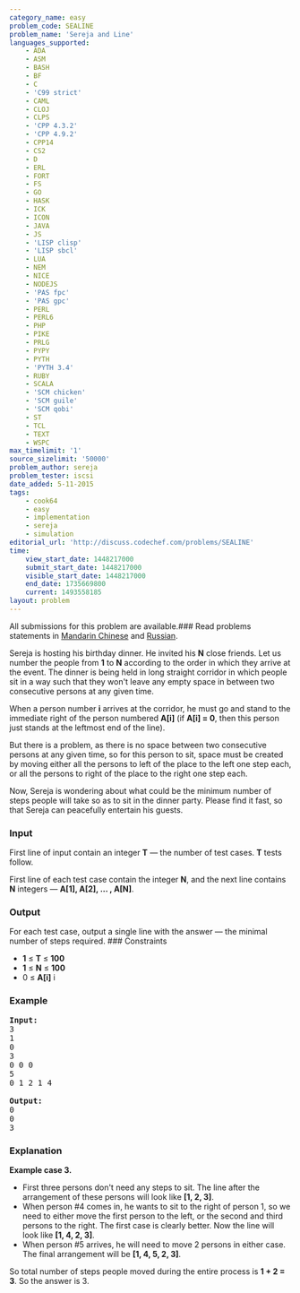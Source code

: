 ```yaml
---
category_name: easy
problem_code: SEALINE
problem_name: 'Sereja and Line'
languages_supported:
    - ADA
    - ASM
    - BASH
    - BF
    - C
    - 'C99 strict'
    - CAML
    - CLOJ
    - CLPS
    - 'CPP 4.3.2'
    - 'CPP 4.9.2'
    - CPP14
    - CS2
    - D
    - ERL
    - FORT
    - FS
    - GO
    - HASK
    - ICK
    - ICON
    - JAVA
    - JS
    - 'LISP clisp'
    - 'LISP sbcl'
    - LUA
    - NEM
    - NICE
    - NODEJS
    - 'PAS fpc'
    - 'PAS gpc'
    - PERL
    - PERL6
    - PHP
    - PIKE
    - PRLG
    - PYPY
    - PYTH
    - 'PYTH 3.4'
    - RUBY
    - SCALA
    - 'SCM chicken'
    - 'SCM guile'
    - 'SCM qobi'
    - ST
    - TCL
    - TEXT
    - WSPC
max_timelimit: '1'
source_sizelimit: '50000'
problem_author: sereja
problem_tester: iscsi
date_added: 5-11-2015
tags:
    - cook64
    - easy
    - implementation
    - sereja
    - simulation
editorial_url: 'http://discuss.codechef.com/problems/SEALINE'
time:
    view_start_date: 1448217000
    submit_start_date: 1448217000
    visible_start_date: 1448217000
    end_date: 1735669800
    current: 1493558185
layout: problem
---
```

All submissions for this problem are available.###  Read problems statements in [Mandarin Chinese](http://www.codechef.com/download/translated/COOK64/mandarin/SEALINE.pdf) and [Russian](http://www.codechef.com/download/translated/COOK64/russian/SEALINE.pdf).

Sereja is hosting his birthday dinner. He invited his **N** close friends. Let us number the people from **1** to **N** according to the order in which they arrive at the event. The dinner is being held in long straight corridor in which people sit in a way such that they won't leave any empty space in between two consecutive persons at any given time.

When a person number **i** arrives at the corridor, he must go and stand to the immediate right of the person numbered **A\[i\]** (if **A\[i\] = 0**, then this person just stands at the leftmost end of the line).

But there is a problem, as there is no space between two consecutive persons at any given time, so for this person to sit, space must be created by moving either all the persons to left of the place to the left one step each, or all the persons to right of the place to the right one step each.

Now, Sereja is wondering about what could be the minimum number of steps people will take so as to sit in the dinner party. Please find it fast, so that Sereja can peacefully entertain his guests.

### Input

First line of input contain an integer **T** — the number of test cases. **T** tests follow.

First line of each test case contain the integer **N**, and the next line contains **N** integers — **A\[1\], A\[2\], ... , A\[N\]**.

### Output

For each test case, output a single line with the answer — the minimal number of steps required. ### Constraints

- **1** ≤ **T** ≤ **100**
- **1** ≤ **N** ≤ **100**
- 0 ≤ **A\[i\]** i

### Example

<pre><b>Input:</b>
3
1
0
3
0 0 0
5
0 1 2 1 4

<b>Output:</b>
0
0
3
</pre>
### Explanation

**Example case 3.**

- First three persons don't need any steps to sit. The line after the arrangement of these persons will look like **\[1, 2, 3\]**.
- When person #4 comes in, he wants to sit to the right of person 1, so we need to either move the first person to the left, or the second and third persons to the right. The first case is clearly better. Now the line will look like **\[1, 4, 2, 3\]**.
- When person #5 arrives, he will need to move 2 persons in either case. The final arrangement will be **\[1, 4, 5, 2, 3\]**.

So total number of steps people moved during the entire process is **1 + 2 = 3**. So the answer is 3.
